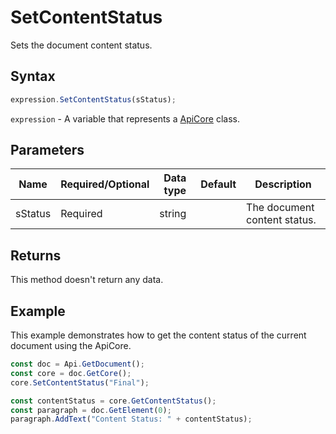 # SetContentStatus

Sets the document content status.

## Syntax

```javascript
expression.SetContentStatus(sStatus);
```

`expression` - A variable that represents a [ApiCore](../ApiCore.md) class.

## Parameters

| **Name** | **Required/Optional** | **Data type** | **Default** | **Description** |
| ------------- | ------------- | ------------- | ------------- | ------------- |
| sStatus | Required | string |  | The document content status. |

## Returns

This method doesn't return any data.

## Example

This example demonstrates how to get the content status of the current document using the ApiCore.

```javascript editor-docx
const doc = Api.GetDocument();
const core = doc.GetCore();
core.SetContentStatus("Final");

const contentStatus = core.GetContentStatus();
const paragraph = doc.GetElement(0);
paragraph.AddText("Content Status: " + contentStatus);

```
